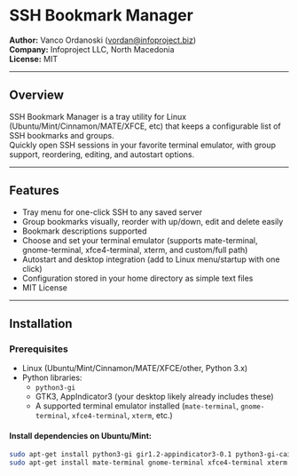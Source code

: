 # SSH Bookmark Manager

**Author:** Vanco Ordanoski (<vordan@infoproject.biz>)  
**Company:** Infoproject LLC, North Macedonia  
**License:** MIT

---

## Overview

SSH Bookmark Manager is a tray utility for Linux (Ubuntu/Mint/Cinnamon/MATE/XFCE, etc) that keeps a configurable list of SSH bookmarks and groups.  
Quickly open SSH sessions in your favorite terminal emulator, with group support, reordering, editing, and autostart options.

---

## Features

- Tray menu for one-click SSH to any saved server
- Group bookmarks visually, reorder with up/down, edit and delete easily
- Bookmark descriptions supported
- Choose and set your terminal emulator (supports mate-terminal, gnome-terminal, xfce4-terminal, xterm, and custom/full path)
- Autostart and desktop integration (add to Linux menu/startup with one click)
- Configuration stored in your home directory as simple text files
- MIT License

---

## Installation

### Prerequisites

- Linux (Ubuntu/Mint/Cinnamon/MATE/XFCE/other, Python 3.x)
- Python libraries:  
  - `python3-gi`
  - GTK3, AppIndicator3 (your desktop likely already includes these)
  - A supported terminal emulator installed (`mate-terminal`, `gnome-terminal`, `xfce4-terminal`, `xterm`, etc.)

#### Install dependencies on Ubuntu/Mint:

```sh
sudo apt-get install python3-gi gir1.2-appindicator3-0.1 python3-gi-cairo
sudo apt-get install mate-terminal gnome-terminal xfce4-terminal xterm

